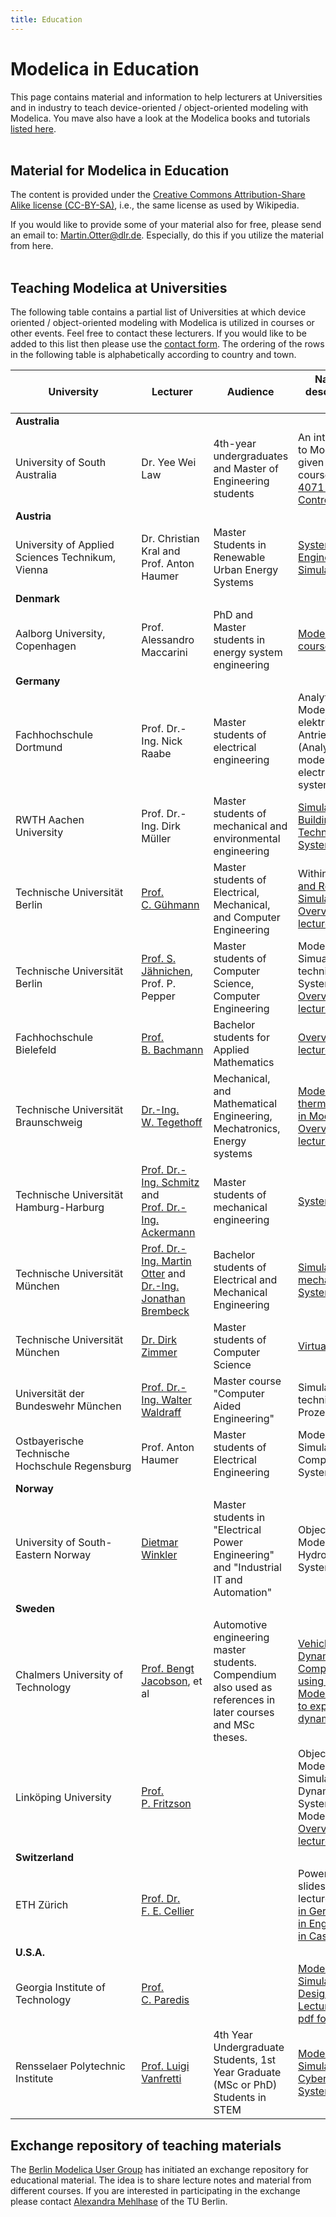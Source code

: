 ```yaml
---
title: Education
---
```


# Modelica in Education

This page contains material and information to help lecturers at Universities and in industry to teach device-oriented / object-oriented modeling with Modelica. You mave also have a look at the Modelica books and tutorials [listed here](/publications/).  
 

## Material for Modelica in Education

The content is provided under the [Creative Commons Attribution-Share Alike license (CC-BY-SA)](http://creativecommons.org/licenses/by-sa/3.0/), i.e., the same license as used by Wikipedia.

If you would like to provide some of your material also for free, please send an email to: [Martin.Otter@dlr.de](mailto:Martin.Otter@dlr.de). Especially, do this if you utilize the material from here.  
 

## Teaching Modelica at Universities

The following table contains a partial list of Universities at which device oriented / object-oriented modeling with Modelica is utilized in courses or other events. Feel free to contact these lecturers. If you would like to be added to this list then please use the [contact form](/imprint/). The ordering of the rows in the following table is alphabetically according to country and town.

| University | Lecturer | Audience | Name and description of event | Language |
| --- | --- | --- | --- | --- |
| **Australia** |     |     |     |     |
| University of South Australia | Dr. Yee Wei Law | 4th-year undergraduates and Master of Engineering students | An introduction to Modelica is given within the course [EEET 4071 Advanced Control](http://programs.unisa.edu.au/public/pcms/course.aspx?pageid=151847) | English |
| **Austria** |     |     |     |     |
| University of Applied Sciences Technikum, Vienna | Dr. Christian Kral and Prof. Anton Haumer | Master Students in Renewable Urban Energy Systems | [Systems Engineering and Simulation](http://www.technikum-wien.at/en/study_programs/master_s/renewable_urban_energy_systems/) | German, partly in English |
| **Denmark** |     |     |     |     |
| Aalborg University, Copenhagen | Prof. Alessandro Maccarini | PhD and Master students in energy system engineering |  [Modelica-PhD-course](https://amaccarini.github.io/Modelica-PhD-course/) | English |
| **Germany** |     |     |     |     |
| Fachhochschule Dortmund | Prof. Dr.-Ing. Nick Raabe | Master students of electrical engineering | Analytische Modellierung elektrischer Antriebssysteme (Analytical modeling of electric drive systems) | German |
| RWTH Aachen University | Prof. Dr.-Ing. Dirk Müller | Master students of mechanical and environmental engineering | [Simulation of Building's Technical Systems](http://www.ebc.eonerc.rwth-aachen.de/cms/E-ON-ERC-EBC/Studium/Lehrveranstaltungen/WiSe/~faeg/Anlagensimulation/?lidx=1) | German |
| Technische Universität Berlin | [Prof. C. Gühmann](http://www.mdt.tu-berlin.de/menue/mitarbeiter/leitung/clemens_guehmann/parameter/en/) | Master students of Electrical, Mechanical, and Computer Engineering | Within [Modelling and Real-Time Simulation](http://www.mdt.tu-berlin.de/menue/lehre/modellbildung_und_echtzeitsimulation/)  <br>[Overview of lecture](/events/ModelicaEducational2009/GuehmannWinklerEducationalWorkshop.pdf) | German |
| Technische Universität Berlin | [Prof. S. Jähnichen](http://www.swt.tu-berlin.de/menue/ueber_uns/team/stefan_jaehnichen/parameter/en/), Prof. P. Pepper | Master students of Computer Science, Computer Engineering | Modeling and Simuation of technical Systems [Overview of lecture](https://www.isis.tu-berlin.de/course/view.php?id=4010) | German |
| Fachhochschule Bielefeld | [Prof. B. Bachmann](https://www.fh-bielefeld.de/personenverzeichnis/bernhard-bachmann) | Bachelor students for Applied Mathematics | [Overview of lecture](/events/ModelicaEducational2009/TeachingModelicaBielefeld.pdf) | German |
| Technische Universität Braunschweig | [Dr.-Ing. W. Tegethoff](http://www.ift-bs.de/index.php?option=com_content&amp;view=article&amp;id=83&amp;Itemid=65) | Mechanical, and Mathematical Engineering, Mechatronics, Energy systems | [Modelling of thermal systems in Modelica](http://www.ift-bs.de/index.php?option=com_content&amp;view=article&amp;id=53&amp;Itemid=73)  <br>[Overview of lecture](/events/ModelicaEducational2009/Teaching_Modelica_at_TU_Braunschweig.pdf) | German |
| Technische Universität Hamburg-Harburg | [Prof. Dr.-Ing. Schmitz](http://www.tu-harburg.de/tt/mitarbeiter/schmitz/schmitz.en.html) and [Prof. Dr.-Ing. Ackermann](http://cgi.tu-harburg.de/%7Ehawww/docs/mitarbeiter.htm) | Master students of mechanical engineering | [Systemsimulation](http://www.tu-harburg.de/tt/lehre/simulation/simulation.de.html) | German |
| Technische Universität München | [Prof. Dr.-Ing. Martin Otter](https://rmc.dlr.de/sr/en/staff/martin.otter/) and  <br>[Dr.-Ing. Jonathan Brembeck](https://www.dlr.de/sr/de/desktopdefault.aspx/tabid-11630/) | Bachelor students of Electrical and Mechanical Engineering | [Simulation mechatronischer Systeme](https://www.ei.tum.de/eal/courses/veranstaltungen/sms01/) | German |
| Technische Universität München | [Dr. Dirk Zimmer](http://www.robotic.dlr.de/dirk.zimmer) | Master students of Computer Science | [Virtual Physics](http://www.robotic.de/279) | English/German |
| Universität der Bundeswehr München | [Prof. Dr.-Ing. Walter Waldraff](mailto:walter.waldraff@unibw.de) | Master course "Computer Aided Engineering" | Simulation technischer Prozesse | German |
| Ostbayerische Technische Hochschule Regensburg | Prof. Anton Haumer | Master students of Electrical Engineering | Modeling and Simulation of Complex Energy Systems | German/English |
| **Norway** |     |     |     |     |
| University of South-Eastern Norway | [Dietmar Winkler](http://me.dwe.no) | Master students in "Electrical Power Engineering" and "Industrial IT and Automation" | Object-oriented Modelling of Hydro Power Systems | English |
| **Sweden** |     |     |     |     |
| Chalmers University of Technology | [Prof. Bengt Jacobson](https://www.chalmers.se/en/staff/Pages/bengt-jacobson.aspx), et al | Automotive engineering master students. Compendium also used as references in later courses and MSc theses. | [Vehicle Dynamics Compendium, using small Modelica models to explain the dynamics](https://research.chalmers.se/publication/505928) | English |
| Linköping University | [Prof. P. Fritzson](http://www.ida.liu.se/%7Epetfr/) |     | Object Oriented Modeling and Simulation of Dynamic Systems with Modelica  <br>[Overview of lecture](/events/ModelicaEducational2009/Teaching_Modelica_with_%20Electronic_%20notebooks.pdf) | English |
| **Switzerland** |     |     |     |     |
| ETH Zürich | [Prof. Dr. F. E. Cellier](http://www.inf.ethz.ch/personal/fcellier/) |     | PowerPoint slides of the lectures:  <br>[in German](http://www.inf.ethz.ch/personal/fcellier/Lect/MMPS/Ppt/mmps_ppt.html),  <br>[in English](http://www.inf.ethz.ch/personal/fcellier/Lect/MMPS/Ppt/mmps_ppt_engl.html),  <br>[in Castilian](http://www.inf.ethz.ch/personal/fcellier/Lect/MMPS/Ppt/mmps_ppt_cast.html) | German  <br>English  <br>Castilian |
| **U.S.A.** |     |     |     |     |
| Georgia Institute of Technology | [Prof. C. Paredis](http://www.srl.gatech.edu/Members/cparedis) |     | [Modeling and Simulation in Design](http://www.srl.gatech.edu/education/ME6105)  <br>[Lecture slides (in pdf format)](http://www.srl.gatech.edu/education/ME6105/Lectures/) | English |
| Rensselaer Polytechnic Institute | [Prof. Luigi Vanfretti](https://faculty.rpi.edu/node/36204) | 4th Year Undergraduate Students, 1st Year Graduate (MSc or PhD) Students in STEM | [Modeling and Simulation for Cyber-Physical Systems](https://github.com/ALSETLab/ALSETLab.github.io/blob/master/_teaching/2018-fall-teaching.md) | English |

## Exchange repository of teaching materials

The [Berlin Modelica User Group](http://mosim.swt.tu-berlin.de/wiki/doku.php?id=groupberlin:home) has initiated an exchange repository for educational material. The idea is to share lecture notes and material from different courses. If you are interested in participating in the exchange please contact [Alexandra Mehlhase](mailto:a.mehlhase@tu-berlin.de) of the TU Berlin.
